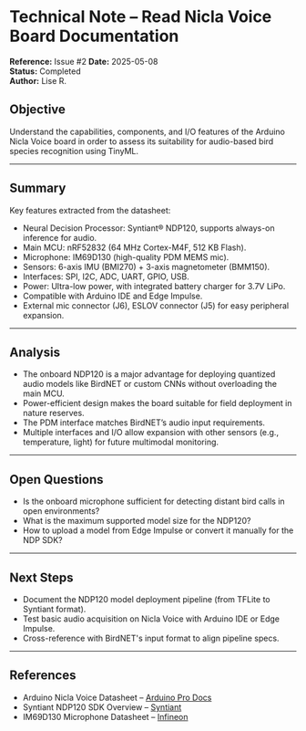 # Technical Note – Read Nicla Voice Board Documentation

**Reference:** Issue #2 
**Date:** 2025-05-08  
**Status:** Completed  
**Author:** Lise R.

## Objective

Understand the capabilities, components, and I/O features of the Arduino Nicla Voice board in order to assess its suitability for audio-based bird species recognition using TinyML.

---

## Summary

Key features extracted from the datasheet:
- Neural Decision Processor: Syntiant® NDP120, supports always-on inference for audio.
- Main MCU: nRF52832 (64 MHz Cortex-M4F, 512 KB Flash).
- Microphone: IM69D130 (high-quality PDM MEMS mic).
- Sensors: 6-axis IMU (BMI270) + 3-axis magnetometer (BMM150).
- Interfaces: SPI, I2C, ADC, UART, GPIO, USB.
- Power: Ultra-low power, with integrated battery charger for 3.7V LiPo.
- Compatible with Arduino IDE and Edge Impulse.
- External mic connector (J6), ESLOV connector (J5) for easy peripheral expansion.

---

## Analysis

- The onboard NDP120 is a major advantage for deploying quantized audio models like BirdNET or custom CNNs without overloading the main MCU.
- Power-efficient design makes the board suitable for field deployment in nature reserves.
- The PDM interface matches BirdNET’s audio input requirements.
- Multiple interfaces and I/O allow expansion with other sensors (e.g., temperature, light) for future multimodal monitoring.

---

## Open Questions

- Is the onboard microphone sufficient for detecting distant bird calls in open environments?
- What is the maximum supported model size for the NDP120?
- How to upload a model from Edge Impulse or convert it manually for the NDP SDK?

---

## Next Steps

- Document the NDP120 model deployment pipeline (from TFLite to Syntiant format).
- Test basic audio acquisition on Nicla Voice with Arduino IDE or Edge Impulse.
- Cross-reference with BirdNET's input format to align pipeline specs.

---

## References

- Arduino Nicla Voice Datasheet – [Arduino Pro Docs](https://docs.arduino.cc/hardware/nicla-voice)
- Syntiant NDP120 SDK Overview – [Syntiant](https://www.syntiant.com/ndp120)
- IM69D130 Microphone Datasheet – [Infineon](https://www.infineon.com/cms/en/product/sensor/mems-microphones/im69d130/)

